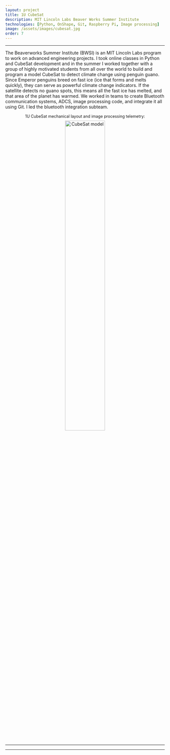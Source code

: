 ```yaml
---
layout: project
title: 1U CubeSat
description: MIT Lincoln Labs Beaver Works Summer Institute
technologies: [Python, OnShape, Git, Raspberry Pi, Image processing]
image: /assets/images/cubesat.jpg
order: 7
---
```


---

The Beaverworks Summer Institute (BWSI) is an MIT Lincoln Labs program to work on advanced engineering projects. I took online classes in Python and CubeSat development and in the summer I worked together with a group of highly motivated students from all over the world to build and program a model CubeSat to detect climate change using penguin guano. Since Emperor penguins breed on fast ice (ice that forms and melts quickly), they can serve as powerful climate change indicators. If the satellite detects no guano spots, this means all the fast ice has melted, and that area of the planet has warmed. We worked in teams to create Bluetooth communication systems, ADCS, image processing code, and integrate it all using Git. I led the bluetooth integration subteam. 


<figure style="text-align:center; margin: 1em 0;">
  <figcaption style="font-size:0.9em; margin-bottom: 0.5em;">1U CubeSat mechanical layout and image processing telemetry:</figcaption>
  <img src="{{ '/assets/images/guano.png' | relative_url }}" alt="CubeSat model" style="width:50%; display:inline-block;">
</figure>


---
---

